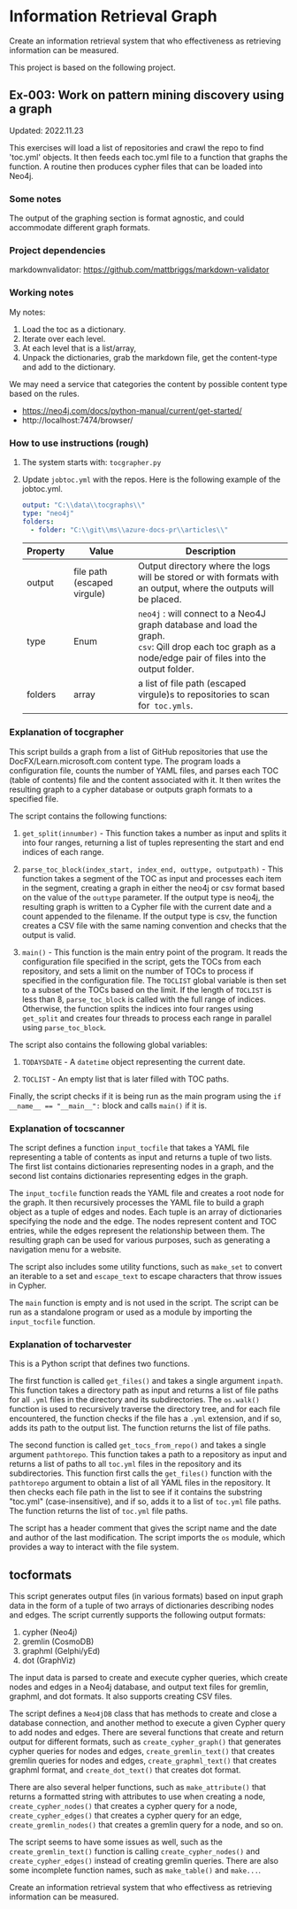 # Information Retrieval Graph

Create an information retrieval system that who effectiveness as retrieving information can be measured.

This project is based on the following project.

## Ex-003: Work on pattern mining discovery using a graph

Updated: 2022.11.23

This exercises will load a list of repositories and crawl the repo to find 'toc.yml' objects. It then feeds each toc.yml file to a function that graphs the function. A routine then produces cypher files that can be loaded into Neo4j.

### Some notes

The output of the graphing section is format agnostic, and could accommodate different graph formats.

### Project dependencies

markdownvalidator: https://github.com/mattbriggs/markdown-validator

### Working notes

My notes:

1. Load the toc as a dictionary.
2. Iterate over each level.
3. At each level that is a list/array,
4. Unpack the dictionaries, grab the markdown file, get the content-type and add to the dictionary.

We may need a service that categories the content by possible content type based on the rules.

 - https://neo4j.com/docs/python-manual/current/get-started/
 - http://localhost:7474/browser/

### How to use instructions (rough)

1. The system starts with: `tocgrapher.py`
2. Update `jobtoc.yml` with the repos.
   Here is the following example of the jobtoc.yml.
    
    ```yml
    output: "C:\\data\\tocgraphs\\"
    type: "neo4j"
    folders:
      - folder: "C:\\git\\ms\\azure-docs-pr\\articles\\"
    ```

    | Property | Value | Description |
    | --- | --- | --- |
    | output | file path (escaped virgule) | Output directory where the logs will be stored or with formats with an output, where the outputs will be placed. |
    | type | Enum | `neo4j` : will connect to a Neo4J graph database and load the graph.<br>`csv`: Qill drop each toc graph as a node/edge pair of files into the output folder. |
    | folders | array | a list of file path (escaped virgule)s to repositories to scan for` toc.ymls`. |


### Explanation of tocgrapher

This script builds a graph from a list of GitHub repositories that use the DocFX/Learn.microsoft.com content type. The program loads a configuration file, counts the number of YAML files, and parses each TOC (table of contents) file and the content associated with it. It then writes the resulting graph to a cypher database or outputs graph formats to a specified file.

The script contains the following functions:

1. `get_split(innumber)` - This function takes a number as input and splits it into four ranges, returning a list of tuples representing the start and end indices of each range.

2. `parse_toc_block(index_start, index_end, outtype, outputpath)` - This function takes a segment of the TOC as input and processes each item in the segment, creating a graph in either the neo4j or csv format based on the value of the `outtype` parameter. If the output type is neo4j, the resulting graph is written to a Cypher file with the current date and a count appended to the filename. If the output type is csv, the function creates a CSV file with the same naming convention and checks that the output is valid.

3. `main()` - This function is the main entry point of the program. It reads the configuration file specified in the script, gets the TOCs from each repository, and sets a limit on the number of TOCs to process if specified in the configuration file. The `TOCLIST` global variable is then set to a subset of the TOCs based on the limit. If the length of `TOCLIST` is less than 8, `parse_toc_block` is called with the full range of indices. Otherwise, the function splits the indices into four ranges using `get_split` and creates four threads to process each range in parallel using `parse_toc_block`.

The script also contains the following global variables:

1. `TODAYSDATE` - A `datetime` object representing the current date.

2. `TOCLIST` - An empty list that is later filled with TOC paths.

Finally, the script checks if it is being run as the main program using the `if __name__ == "__main__":` block and calls `main()` if it is.

### Explanation of tocscanner

The script defines a function `input_tocfile` that takes a YAML file representing a table of contents as input and returns a tuple of two lists. The first list contains dictionaries representing nodes in a graph, and the second list contains dictionaries representing edges in the graph.

The `input_tocfile` function reads the YAML file and creates a root node for the graph. It then recursively processes the YAML file to build a graph object as a tuple of edges and nodes. Each tuple is an array of dictionaries specifying the node and the edge. The nodes represent content and TOC entries, while the edges represent the relationship between them. The resulting graph can be used for various purposes, such as generating a navigation menu for a website.

The script also includes some utility functions, such as `make_set` to convert an iterable to a set and `escape_text` to escape characters that throw issues in Cypher.

The `main` function is empty and is not used in the script. The script can be run as a standalone program or used as a module by importing the `input_tocfile` function.

### Explanation of tocharvester

This is a Python script that defines two functions. 

The first function is called `get_files()` and takes a single argument `inpath`. This function takes a directory path as input and returns a list of file paths for all `.yml` files in the directory and its subdirectories. The `os.walk()` function is used to recursively traverse the directory tree, and for each file encountered, the function checks if the file has a `.yml` extension, and if so, adds its path to the output list. The function returns the list of file paths.

The second function is called `get_tocs_from_repo()` and takes a single argument `pathtorepo`. This function takes a path to a repository as input and returns a list of paths to all `toc.yml` files in the repository and its subdirectories. This function first calls the `get_files()` function with the `pathtorepo` argument to obtain a list of all YAML files in the repository. It then checks each file path in the list to see if it contains the substring "toc.yml" (case-insensitive), and if so, adds it to a list of `toc.yml` file paths. The function returns the list of `toc.yml` file paths.

The script has a header comment that gives the script name and the date and author of the last modification. The script imports the `os` module, which provides a way to interact with the file system.

## tocformats

This script generates output files (in various formats) based on input graph data in the form of a tuple of two arrays of dictionaries describing nodes and edges. The script currently supports the following output formats: 

1. cypher (Neo4j)
2. gremlin (CosmoDB)
3. graphml (Gelphi/yEd)
4. dot (GraphViz)

The input data is parsed to create and execute cypher queries, which create nodes and edges in a Neo4j database, and output text files for gremlin, graphml, and dot formats. It also supports creating CSV files.

The script defines a `Neo4jDB` class that has methods to create and close a database connection, and another method to execute a given Cypher query to add nodes and edges. There are several functions that create and return output for different formats, such as `create_cypher_graph()` that generates cypher queries for nodes and edges, `create_gremlin_text()` that creates gremlin queries for nodes and edges, `create_graphml_text()` that creates graphml format, and `create_dot_text()` that creates dot format.

There are also several helper functions, such as `make_attribute()` that returns a formatted string with attributes to use when creating a node, `create_cypher_nodes()` that creates a cypher query for a node, `create_cypher_edges()` that creates a cypher query for an edge, `create_gremlin_nodes()` that creates a gremlin query for a node, and so on. 

The script seems to have some issues as well, such as the `create_gremlin_text()` function is calling `create_cypher_nodes()` and `create_cypher_edges()` instead of creating gremlin queries. There are also some incomplete function names, such as `make_table()` and `make...`.

Create an information retrieval system that who effectivess as retrieving information can be measured.



